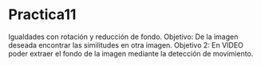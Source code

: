# Practica11
Igualdades con rotación y reducción de fondo. Objetivo: De la imagen deseada encontrar las similitudes en otra imagen. Objetivo 2: En VIDEO poder extraer el fondo de la imagen mediante la detección de movimiento.
